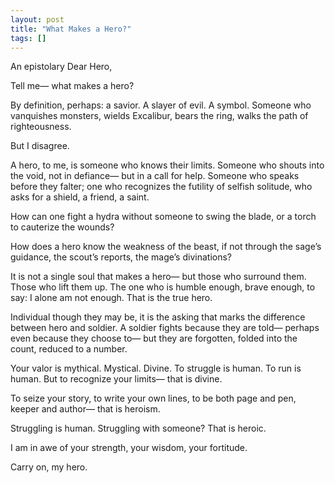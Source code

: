 ```yaml
---
layout: post
title: "What Makes a Hero?"
tags: []
---
```

An epistolary 
Dear Hero,

Tell me—
what makes a hero?

By definition, perhaps: a savior.
A slayer of evil. A symbol.
Someone who vanquishes monsters,
wields Excalibur,
bears the ring,
walks the path of righteousness.

But I disagree.

A hero, to me, is someone who knows their limits.
Someone who shouts into the void,
not in defiance—
but in a call for help.
Someone who speaks
before they falter;
one who recognizes the futility of selfish solitude,
who asks for a shield,
a friend,
a saint.

How can one fight a hydra
without someone to swing the blade,
or a torch to cauterize the wounds?

How does a hero know the weakness of the beast,
if not through the sage’s guidance,
the scout’s reports,
the mage’s divinations?

It is not a single soul that makes a hero—
but those who surround them.
Those who lift them up.
The one who is humble enough,
brave enough,
to say:
I alone am not enough.
That is the true hero.

Individual though they may be,
it is the asking that marks the difference
between hero and soldier.
A soldier fights because they are told—
perhaps even because they choose to—
but they are forgotten,
folded into the count,
reduced to a number.

Your valor is mythical.
Mystical. Divine.
To struggle is human.
To run is human.
But to recognize your limits—
that is divine.

To seize your story,
to write your own lines,
to be both page and pen,
keeper and author—
that is heroism.

Struggling is human.
Struggling with someone?
That is heroic.

I am in awe of your strength,
your wisdom,
your fortitude.

Carry on, my hero.